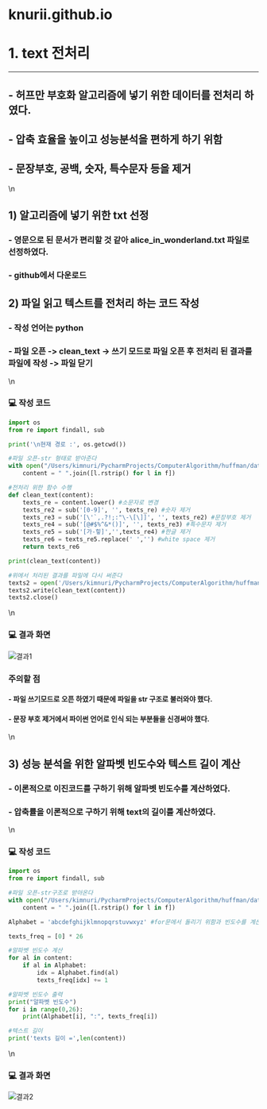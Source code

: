 # knurii.github.io

# 1. text 전처리
------
## - 허프만 부호화 알고리즘에 넣기 위한 데이터를 전처리 하였다.
## - 압축 효율을 높이고 성능분석을 편하게 하기 위함
## - 문장부호, 공백, 숫자, 특수문자 등을 제거
\n
## **1) 알고리즘에 넣기 위한 txt 선정**
### - 영문으로 된 문서가 편리할 것 같아 alice_in_wonderland.txt 파일로 선정하였다.
### - github에서 다운로드
## **2) 파일 읽고 텍스트를 전처리 하는 코드 작성**
### - 작성 언어는 python
### - 파일 오픈 -> clean_text -> 쓰기 모드로 파일 오픈 후 전처리 된 결과를 파일에 작성 -> 파일 닫기
\n
### 💻 작성 코드
```python
import os
from re import findall, sub

print('\n현재 경로 :', os.getcwd())

#파일 오픈-str 형태로 받아준다
with open("/Users/kimnuri/PycharmProjects/ComputerAlgorithm/huffman/data/alice_in_wonderland.txt") as f:
    content = " ".join([l.rstrip() for l in f])

#전처리 위한 함수 수행
def clean_text(content):
    texts_re = content.lower() #소문자로 변경
    texts_re2 = sub('[0-9]', '', texts_re) #숫자 제거
    texts_re3 = sub('[\'`,.?!;:"\-\[\]]', '', texts_re2) #문장부호 제거
    texts_re4 = sub('[@#$%^&*()]', '', texts_re3) #특수문자 제거
    texts_re5 = sub('[가-힣]','',texts_re4) #한글 제거
    texts_re6 = texts_re5.replace(' ','') #white space 제거
    return texts_re6

print(clean_text(content))

#위에서 처리된 결과를 파일에 다시 써준다
texts2 = open('/Users/kimnuri/PycharmProjects/ComputerAlgorithm/huffman/data/alice_in_wonderland.txt',mode='w',encoding='UTF8')
texts2.write(clean_text(content))
texts2.close()
```
\n
### 💻 결과 화면
![결과1](https://user-images.githubusercontent.com/101931446/162650590-8cc73f34-e246-4459-80ac-b693f4ed0fab.png)
### **주의할 점**
#### - 파일 쓰기모드로 오픈 하였기 때문에 파일을 str 구조로 불러와야 했다.
#### - 문장 부호 제거에서 파이썬 언어로 인식 되는 부분들을 신경써야 했다.
\n
## **3) 성능 분석을 위한 알파벳 빈도수와 텍스트 길이 계산**
### - 이론적으로 이진코드를 구하기 위해 알파벳 빈도수를 계산하였다.
### - 압축률을 이론적으로 구하기 위해 text의 길이를 계산하였다.
\n
### 💻 작성 코드
```python
import os
from re import findall, sub

#파일 오픈-str구조로 받아온다
with open("/Users/kimnuri/PycharmProjects/ComputerAlgorithm/huffman/data/alice_in_wonderland.txt") as f:
    content = " ".join([l.rstrip() for l in f])

Alphabet = 'abcdefghijklmnopqrstuvwxyz' #for문에서 돌리기 위함과 빈도수를 계산하기 위해 미리 문자열을 만들어준다

texts_freq = [0] * 26

#알파벳 빈도수 계산
for al in content:
    if al in Alphabet:
        idx = Alphabet.find(al)
        texts_freq[idx] += 1

#알파벳 빈도수 출력
print("알파벳 빈도수")
for i in range(0,26):
    print(Alphabet[i], ":", texts_freq[i])

#텍스트 길이
print('texts 길이 =',len(content))
```
\n
### 💻 결과 화면
![결과2](https://user-images.githubusercontent.com/101931446/162650689-7638a4a1-2557-47ec-a396-91296cd06181.png)


